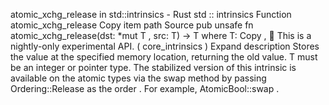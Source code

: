 atomic_xchg_release in std::intrinsics - Rust
std
::
intrinsics
Function
atomic_xchg_release
Copy item path
Source
pub unsafe fn atomic_xchg_release<T>(dst:
*mut T
, src: T) -> T
where
    T:
Copy
,
🔬
This is a nightly-only experimental API. (
core_intrinsics
)
Expand description
Stores the value at the specified memory location, returning the old value.
T
must be an integer or pointer type.
The stabilized version of this intrinsic is available on the
atomic
types via the
swap
method by passing
Ordering::Release
as the
order
. For example,
AtomicBool::swap
.